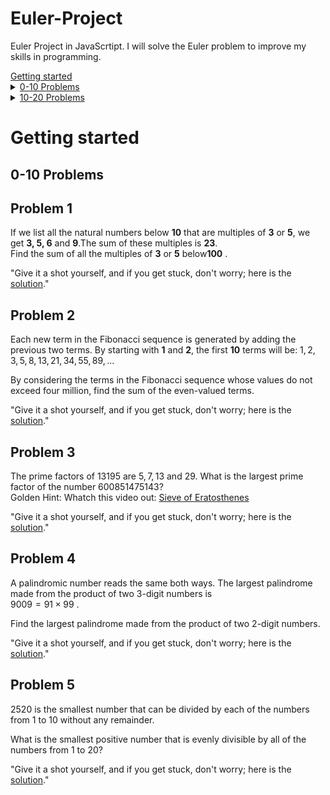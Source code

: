 # Euler-Project
Euler Project in JavaScrtipt. I will solve the Euler problem to improve my skills in programming.
        <summary><a href="#getting-started">Getting started</a></summary>
        <details>
            <summary><a href="#0-10-problems">0-10 Problems</a></summary>
- [Problem 1](#problem-1)
- [Problem 2](#problem-2)
- [Problem 3](#problem-3)
- [Problem 3](#problem-4)
- [Problem 3](#problem-5)
        </details>
        <details>
            <summary><a href="#10-20-problems">10-20 Problems</a></summary>
    - [Problem 1](#problem-1)
    - [Problem 2](#problem-2)
    - [Problem 3](#problem-3)
        </details>

# Getting started 


## 0-10 Problems
## Problem 1  
If we list all the natural numbers below **10** that are multiples of **3** or **5**, we get **3, 5, 6** and **9**.The sum of these multiples is **23**.  
Find the sum of all the multiples of **3** or **5** below**100** .

"Give it a shot yourself, and if you get stuck, don't worry; here is the [solution](euler_01.js)."


## Problem 2
Each new term in the Fibonacci sequence is generated by adding the previous two terms. By starting with **1** and **2**, the first **10** terms will be: 
        $1, 2, 3, 5, 8, 13, 21, 34, 55, 89, ...$

By considering the terms in the Fibonacci sequence whose values do not exceed four million, find the sum of the even-valued terms.  

"Give it a shot yourself, and if you get stuck, don't worry; here is the [solution](euler_02.js)."


## Problem 3
The prime factors of $13195$ are $5, 7, 13$ and $29$.
What is the largest prime factor of the number $600851475143$?  
Golden Hint: Whatch this video out: [Sieve of Eratosthenes](https://www.youtube.com/watch?v=V08g_lkKj6Q)

"Give it a shot yourself, and if you get stuck, don't worry; here is the [solution](euler_03.js)."


## Problem 4
A palindromic number reads the same both ways. The largest palindrome made from the product of two $3$-digit numbers is  
$9009 = 91 × 99$
.

Find the largest palindrome made from the product of two $2$-digit numbers.

"Give it a shot yourself, and if you get stuck, don't worry; here is the [solution](euler_04.js)."


## Problem 5
$2520$ is the smallest number that can be divided by each of the numbers from $1$ to $10$ without any remainder.

What is the smallest positive number that is evenly divisible by all of the numbers from $1$ to $20$?

"Give it a shot yourself, and if you get stuck, don't worry; here is the [solution](euler_05.js)."
